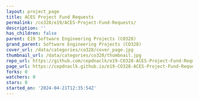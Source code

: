 ```yaml
---
layout: project_page
title: ACES Project Fund Requests
permalink: /co328/e19/ACES-Project-Fund-Requests/
description: ''
has_children: false
parent: E19 Software Engineering Projects (CO328)
grand_parent: Software Engineering Projects (CO328)
cover_url: /data/categories/co328/cover_page.jpg
thumbnail_url: /data/categories/co328/thumbnail.jpg
repo_url: https://github.com/cepdnaclk/e19-CO328-ACES-Project-Fund-Requests
page_url: https://cepdnaclk.github.io/e19-CO328-ACES-Project-Fund-Requests
forks: 0
watchers: 0
stars: 0
started_on: '2024-04-21T12:35:54Z'
---
```


